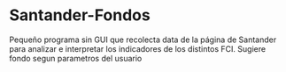 # Santander-Fondos
Pequeño programa sin GUI que recolecta data de la página de Santander para analizar e interpretar los indicadores de los distintos FCI. Sugiere fondo segun parametros del usuario

